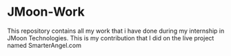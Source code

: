 # JMoon-Work

This repository contains all my work that i have done during my internship in JMoon Technologies.
This is my contribution that I did on the live project named SmarterAngel.com
